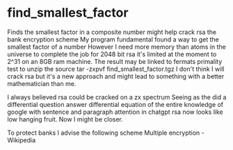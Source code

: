 # find_smallest_factor
Finds the smallest factor in a composite number might help crack rsa the bank encryption scheme
My program fundamental found a way to get the smallest factor of a number
However I need more memory than atoms in the universe to complete the job for 2048 bit rsa it's limited at the moment to 2^31 on an 8GB ram machine.
The result may be linked to fermats primality test to unzip the source
tar -zxpvf find_smallest_factor.tgz
I don't think I will crack rsa but it's a new approach and might lead to something with a better mathematician than me.

I always believed rsa could be cracked on a zx spectrum
Seeing as the did a differential question answer differential equation of the entire knowledge of google with sentence and paragraph attention in chatgpt rsa now looks like low hanging fruit.
Now I might be closer.


To  protect banks I advise the following scheme 
Multiple encryption - Wikipedia
